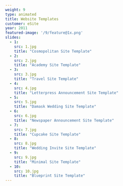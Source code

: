 ```yaml
---
weight: 9
type: animated
title: Website Templates
customer: eSite
year: 2011
featured-image: '/9/feature@1x.png'
slides:
  - 1:
    src: 1.jpg
    title: "Cosmopolitan Site Template"
  - 2:
    src: 2.jpg
    title: "Academy Site Template"
  - 3:
    src: 3.jpg
    title: "Travel Site Template"
  - 4:
    src: 4.jpg
    title: "Letterpress Announcement Site Template"
  - 5:
    src: 5.jpg
    title: "Damask Wedding Site Template"
  - 6:
    src: 6.jpg
    title: "Newspaper Announcement Site Template"
  - 7:
    src: 7.jpg
    title: "Cupcake Site Template"
  - 8:
    src: 8.jpg
    title: "Wedding Invite Site Template"
  - 9:
    src: 9.jpg
    title: "Minimal Site Template"
  - 10:
    src: 10.jpg
    title: "Blueprint Site Template"
---
```

